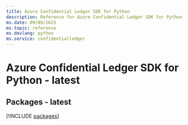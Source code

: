 ```yaml
---
title: Azure Confidential Ledger SDK for Python
description: Reference for Azure Confidential Ledger SDK for Python
ms.date: 09/09/2025
ms.topic: reference
ms.devlang: python
ms.service: confidentialledger
---
```

# Azure Confidential Ledger SDK for Python - latest
## Packages - latest
[!INCLUDE [packages](confidential-ledger-index.md)]